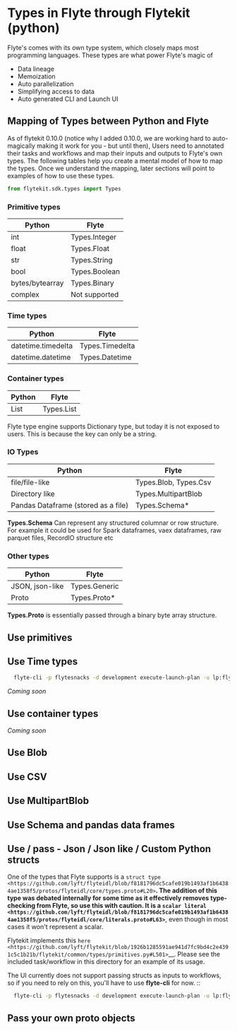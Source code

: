 # Types in Flyte through Flytekit (python)
Flyte's comes with its own type system, which closely maps most programming languages. These types are what power Flyte's magic of
 - Data lineage
 - Memoization
 - Auto parallelization
 - Simplifying access to data
 - Auto generated CLI and Launch UI

## Mapping of Types between Python and Flyte
As of flytekit 0.10.0 (notice why I added 0.10.0, we are working hard to auto-magically making it work for you - but until then), Users need to annotated their tasks and workflows and map their inputs and outputs to Flyte's own types. The following tables help you create a mental model of how to map the types. Once we understand the mapping, later sections will point to examples of how to use these types.

```python
from flytekit.sdk.types import Types
```

### Primitive types
| Python          | Flyte         |
|-----------------|---------------|
| int             | Types.Integer |
| float           | Types.Float   |
| str             | Types.String  |
| bool            | Types.Boolean |
| bytes/bytearray | Types.Binary  |
| complex         | Not supported |

### Time types
| Python             | Flyte           |
|--------------------|-----------------|
| datetime.timedelta | Types.Timedelta |
| datetime.datetime  | Types.Datetime  |

### Container types
| Python            | Flyte          |
|-------------------|----------------|
| List              | Types.List     |

Flyte type engine supports Dictionary type, but today it is not exposed to users. This is because the key can only be a string.

### IO Types
| Python                              | Flyte                 |
|-------------------------------------|-----------------------|
| file/file-like                      | Types.Blob, Types.Csv |
| Directory like                      | Types.MultipartBlob   |
| Pandas Dataframe (stored as a file) | Types.Schema*         |

**Types.Schema** Can represent any structured columnar or row structure. For example it could be used for Spark dataframes, vaex dataframes, raw parquet files, RecordIO structure etc

### Other types
| Python          | Flyte         |
|-----------------|---------------|
| JSON, json-like | Types.Generic |
| Proto           | Types.Proto*  |

**Types.Proto** is essentially passed through a binary byte array structure.

## Use primitives 

## Use Time types

```bash
  flyte-cli -p flytesnacks -d development execute-launch-plan -u lp:flytesnacks:development:recipes.types.generic.GenericDemoWorkflow:version -r demo -- a='{"a": "hello", "b": "how are you", "c": ["array"], "d": {"nested": "value"}}'
```
*Coming soon*

## Use container types
*Coming soon*

## Use Blob

## Use CSV

## Use MultipartBlob

## Use Schema and pandas data frames

## Use / pass - Json / Json like / Custom Python structs

One of the types that Flyte supports is a `struct type <https://github.com/lyft/flyteidl/blob/f8181796dc5cafe019b1493af1b64384ae1358f5/protos/flyteidl/core/types.proto#L20>`__.  The addition of this type was debated internally for some time as it effectively removes type-checking from Flyte, so use this with caution. It is a `scalar literal <https://github.com/lyft/flyteidl/blob/f8181796dc5cafe019b1493af1b64384ae1358f5/protos/flyteidl/core/literals.proto#L63>`__, even though in most cases it won't represent a scalar.

Flytekit implements this `here <https://github.com/lyft/flytekit/blob/1926b1285591ae941d7fc9bd4c2e4391c5c1b21b/flytekit/common/types/primitives.py#L501>`__.  Please see the included task/workflow in this directory for an example of its usage.

The UI currently does not support passing structs as inputs to workflows, so if you need to rely on this, you'll have to use **flyte-cli** for now. ::

```bash
  flyte-cli -p flytesnacks -d development execute-launch-plan -u lp:flytesnacks:development:recipes.types.generic.GenericDemoWorkflow:version -r demo -- a='{"a": "hello", "b": "how are you", "c": ["array"], "d": {"nested": "value"}}'
```

## Pass your own proto objects
